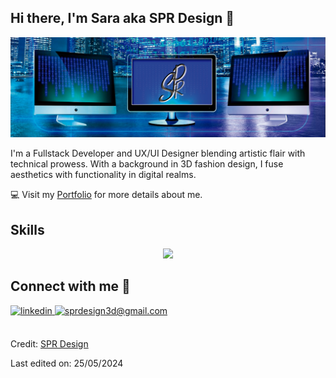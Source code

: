 ## Hi there, I'm Sara aka SPR Design 👋
![Banner](https://github.com/SPRDesign/SPRDesign/blob/main/banner2.png)

              
<p>I'm a Fullstack Developer and UX/UI Designer blending artistic flair with technical prowess. With a background in 3D fashion design, I fuse aesthetics with functionality in digital realms.</p>

💻 Visit my [Portfolio](https://sprdesign.netlify.app/) for more details about me.
      
<h2>Skills</h2> 
<p align="center">
<img width="500px"  src="https://skillicons.dev/icons?i=js,html,css,bootstrap,tailwind,react,astro,nodejs,express,py,figma,ai,ap,ad&perline=14"  />
</p>

<h2>Connect with me 🤝 </h2>
<div>
 <a href="https://www.linkedin.com/in/sarapages/" target="_blank">
<img src=https://img.shields.io/badge/linkedin-%231E77B5.svg?&style=for-the-badge&logo=linkedin&logoColor=white alt=linkedin style="margin-bottom: 5px;" />
</a>
  
<a href="mailto:sprdesign3d@gmail.com" target="_blank">
<img src="https://img.shields.io/badge/Gmail-D14836?style=for-the-badge&logo=gmail&logoColor=white" alt=sprdesign3d@gmail.com mail style="margin-bottom: 5px;" />
</a>
</div>
<br/>

Credit: [SPR Design](https://github.com/SPRDesign)

Last edited on: 25/05/2024






<!--
**SPRDesign/SPRDesign** is a ✨ _special_ ✨ repository because its `README.md` (this file) appears on your GitHub profile.

Here are some ideas to get you started:

- 🔭 I’m currently working on ...
- 🌱 I’m currently learning ...
- 👯 I’m looking to collaborate on ...
- 🤔 I’m looking for help with ...
- 💬 Ask me about ...
- 📫 How to reach me: ...
- 😄 Pronouns: ...
- ⚡ Fun fact: ...
-->







